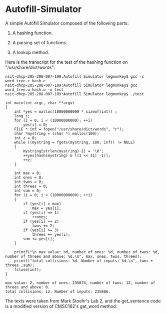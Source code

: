 # Autofill-Simulator

A simple Autofill Simulator composed of the following parts:

1. A hashing function.

2. A parsing set of functions.

3. A lookup method.

Here is the transcript for the test of the hashing function on "/usr/share/dict/words":

	nsit-dhcp-205-208-007-109:Autofill Simulator legmonkey$ gcc -c word_tree.c hash.c
	nsit-dhcp-205-208-007-109:Autofill Simulator legmonkey$ gcc word_tree.o hash.o -o test
	nsit-dhcp-205-208-007-109:Autofill Simulator legmonkey$ ./test

	int main(int argc, char **argv)
	{
		int *yes = malloc(10000000000 * sizeof(int)) ; 
		long i;
		for (i = 0; i < (10000000000); ++i)
		 	yes[i] = 0;
		FILE * inf = fopen("/usr/share/dict/words", "r");
		char *mystring = (char *) malloc(100);
		int z = 0;
		while ((mystring = fgets(mystring, 100, inf)) != NULL)
		{
			mystring[strlen(mystring)-1] = '\0';
			++yes[hash(mystring) & ((1 << 31) -1)];
			++z;
		}
	
		int max = 0;
		int ones = 0;
		int twos = 0;
		int threes = 0;
		int sum = 0;
		for (i = 0; i < (10000000000); ++i)
		{
			if (yes[i] > max)
				max = yes[i];
			if (yes[i] == 1)
				++ones;
			if (yes[i] == 2)
				twos += 2;
			if (yes[i] >= 3)
				threes += yes[i];
			sum += yes[i];
		}
	
		printf("\n max value: %d, number of ones: %d, number of twos: %d, number of threes and above: %d.\n", max, ones, twos, threes);
		printf("total collisions: %d. Number of inputs: %d.\n", twos + threes ,sum);
		fclose(inf);
	}

	max value: 2, number of ones: 235874, number of twos: 12, number of threes and above: 0.
	total collisions: 12. Number of inputs: 235886.

The texts were taken from Mark Stoehr's Lab 2, and the get_sentence code is a modified version of CMSC162's get_word method.
